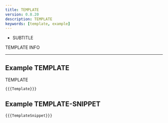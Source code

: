 ```yaml
---
title: TEMPLATE
version: 0.8.20
description: TEMPLATE
keywords: [template, example]
---
```


- SUBTITLE

TEMPLATE INFO

---

## Example TEMPLATE

TEMPLATE
```solidity
{{{Template}}}
```

## Example TEMPLATE-SNIPPET

```solidity
{{{TemplateSnippet}}}
```
